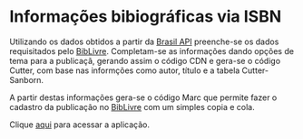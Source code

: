 # Informações bibiográficas via ISBN

Utilizando os dados obtidos a partir da [Brasil API](https://brasilapi.com.br/) preenche-se os dados requisitados pelo [BibLivre](https://biblivre.org.br/). Completam-se as informações dando opções de tema para a publicaçã, gerando assim o código CDN e gera-se o código Cutter, com base nas informções como autor, título e a tabela Cutter-Sanborn.

A partir destas informações gera-se o código Marc que permite fazer o cadastro da publicação no [BibLivre](https://biblivre.org.br/) com um simples copia e cola.

Clique [aqui](https://joselio105.github.io/isbn/) para acessar a aplicação.
